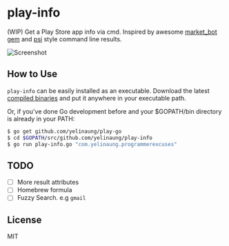 play-info
=========

(WIP) Get a Play Store app info via cmd.
Inspired by awesome [market_bot gem](https://github.com/chadrem/market_bot) and [psi](https://github.com/addyosmani/psi) style command line results.

![Screenshot](https://raw.githubusercontent.com/yelinaung/play-info/master/play-info-screenshot.png)


How to Use
----------

`play-info` can be easily installed as an executable. Download the latest [compiled binaries](https://github.com/yelinaung/play-info/releases/tag/v0.0.1) and put it anywhere in your executable path.

Or, if you've done Go development before and your $GOPATH/bin directory is already in your PATH:


```bash
$ go get github.com/yelinaung/play-go
$ cd $GOPATH/src/github.com/yelinaung/play-info
$ go run play-info.go "com.yelinaung.programmerexcuses"
```

TODO
-----

- [ ] More result attributes
- [ ] Homebrew formula
- [ ] Fuzzy Search. e.g `gmail`

License
-------
MIT
